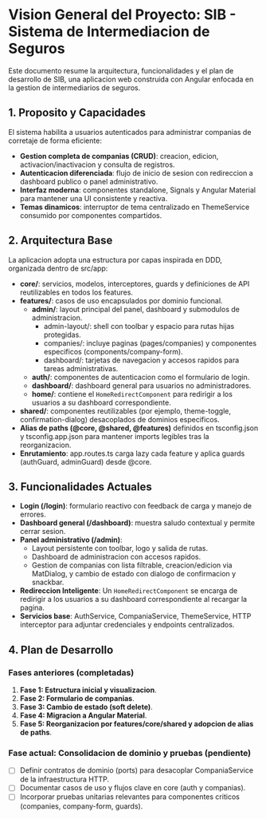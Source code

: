 # Vision General del Proyecto: SIB - Sistema de Intermediacion de Seguros

Este documento resume la arquitectura, funcionalidades y el plan de desarrollo de SIB, una aplicacion web construida con Angular enfocada en la gestion de intermediarios de seguros.

## 1. Proposito y Capacidades

El sistema habilita a usuarios autenticados para administrar companias de corretaje de forma eficiente:

- **Gestion completa de companias (CRUD)**: creacion, edicion, activacion/inactivacion y consulta de registros.
- **Autenticacion diferenciada**: flujo de inicio de sesion con redireccion a dashboard publico o panel administrativo.
- **Interfaz moderna**: componentes standalone, Signals y Angular Material para mantener una UI consistente y reactiva.
- **Temas dinamicos**: interruptor de tema centralizado en ThemeService consumido por componentes compartidos.

## 2. Arquitectura Base

La aplicacion adopta una estructura por capas inspirada en DDD, organizada dentro de src/app:

- **core/**: servicios, modelos, interceptores, guards y definiciones de API reutilizables en todos los features.
- **features/**: casos de uso encapsulados por dominio funcional.
  - **admin/**: layout principal del panel, dashboard y submodulos de administracion.
    - admin-layout/: shell con toolbar y espacio para rutas hijas protegidas.
    - companies/: incluye paginas (pages/companies) y componentes especificos (components/company-form).
    - dashboard/: tarjetas de navegacion y accesos rapidos para tareas administrativas.
  - **auth/**: componentes de autenticacion como el formulario de login.
  - **dashboard/**: dashboard general para usuarios no administradores.
  - **home/**: contiene el `HomeRedirectComponent` para redirigir a los usuarios a su dashboard correspondiente.
- **shared/**: componentes reutilizables (por ejemplo, theme-toggle, confirmation-dialog) desacoplados de dominios especificos.
- **Alias de paths (@core, @shared, @features)** definidos en tsconfig.json y tsconfig.app.json para mantener imports legibles tras la reorganizacion.
- **Enrutamiento**: app.routes.ts carga lazy cada feature y aplica guards (authGuard, adminGuard) desde @core.

## 3. Funcionalidades Actuales

- **Login (/login)**: formulario reactivo con feedback de carga y manejo de errores.
- **Dashboard general (/dashboard)**: muestra saludo contextual y permite cerrar sesion.
- **Panel administrativo (/admin)**:
  - Layout persistente con toolbar, logo y salida de rutas.
  - Dashboard de administracion con accesos rapidos.
  - Gestion de companias con lista filtrable, creacion/edicion via MatDialog, y cambio de estado con dialogo de confirmacion y snackbar.
- **Redireccion Inteligente**: Un `HomeRedirectComponent` se encarga de redirigir a los usuarios a su dashboard correspondiente al recargar la pagina.
- **Servicios base**: AuthService, CompaniaService, ThemeService, HTTP interceptor para adjuntar credenciales y endpoints centralizados.

## 4. Plan de Desarrollo

### Fases anteriores (completadas)
1. **Fase 1: Estructura inicial y visualizacion**.
2. **Fase 2: Formulario de companias**.
3. **Fase 3: Cambio de estado (soft delete)**.
4. **Fase 4: Migracion a Angular Material**.
5. **Fase 5: Reorganizacion por features/core/shared y adopcion de alias de paths**.

### Fase actual: Consolidacion de dominio y pruebas (pendiente)
- [ ] Definir contratos de dominio (ports) para desacoplar CompaniaService de la infraestructura HTTP.
- [ ] Documentar casos de uso y flujos clave en core (auth y companias).
- [ ] Incorporar pruebas unitarias relevantes para componentes criticos (companies, company-form, guards).
